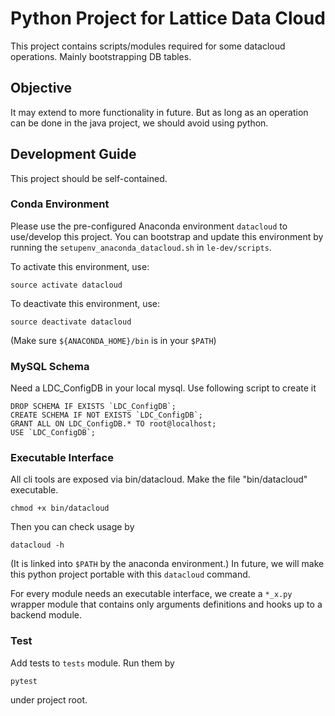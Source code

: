# Python Project for Lattice Data Cloud

This project contains scripts/modules required for some datacloud operations. 
Mainly bootstrapping DB tables.

## Objective

It may extend to more functionality in future. 
But as long as an operation can be done in the java project, 
we should avoid using python.

## Development Guide

This project should be self-contained.

### Conda Environment

Please use the pre-configured Anaconda environment `datacloud` 
to use/develop this project. 
You can bootstrap and update this environment by running the 
`setupenv_anaconda_datacloud.sh` in `le-dev/scripts`.

To activate this environment, use:

    source activate datacloud

To deactivate this environment, use:

    source deactivate datacloud

(Make sure `${ANACONDA_HOME}/bin` is in your `$PATH`)

### MySQL Schema

Need a LDC_ConfigDB in your local mysql. 
Use following script to create it

    DROP SCHEMA IF EXISTS `LDC_ConfigDB`;
    CREATE SCHEMA IF NOT EXISTS `LDC_ConfigDB`;
    GRANT ALL ON LDC_ConfigDB.* TO root@localhost;
    USE `LDC_ConfigDB`;
    
### Executable Interface

All cli tools are exposed via bin/datacloud. 
Make the file "bin/datacloud" executable.

    chmod +x bin/datacloud

Then you can check usage by

    datacloud -h
    
(It is linked into `$PATH` by the anaconda environment.)
In future, we will make this python project portable with this `datacloud` command.

For every module needs an executable interface, 
we create a `*_x.py` wrapper module that
contains only arguments definitions and hooks up to a backend module.

### Test

Add tests to `tests` module. Run them by

    pytest
    
under project root.